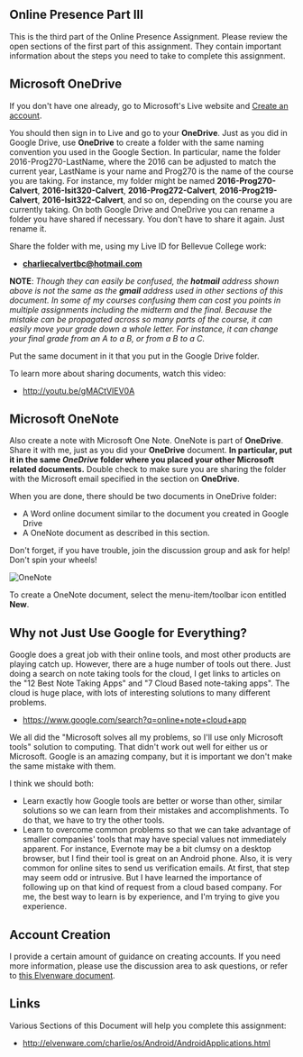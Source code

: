 ## Online Presence Part III

This is the third part of the Online Presence Assignment. Please review the open sections of the first part of this assignment. They contain important information about the steps you need to take to complete this assignment.


## Microsoft OneDrive

If you don't have one already, go to Microsoft's Live website and [Create an account](https://onedrive.live.com?invref=441f942a988a6348&invsrc=90).

You should then sign in to Live and go to your **OneDrive**. Just as you did in Google Drive, use **OneDrive** to create a folder with the same naming convention you used in the Google Section. In particular, name the folder 2016-Prog270-LastName, where the 2016 can be adjusted to match the current year, LastName is your name and Prog270 is the name of the course you are taking. For instance, my folder might be named **2016-Prog270-Calvert**, **2016-Isit320-Calvert**, **2016-Prog272-Calvert**, **2016-Prog219-Calvert**, **2016-Isit322-Calvert**, and so on, depending on the course you are currently taking. On both Google Drive and OneDrive you can rename a folder you have shared if necessary. You don't have to share it again. Just rename it.

Share the folder with me, using my Live ID for Bellevue College work:

- **charliecalvertbc@hotmail.com**

**NOTE**: *Though they can easily be confused, the **hotmail** address shown above is not the same as the **gmail** address used in other sections of this document. In some of my courses confusing them can cost you points in multiple assignments including the midterm and the final. Because the mistake can be propagated across so many parts of the course, it can easily move your grade down a whole letter. For instance, it can change your final grade from an A to a B, or from a B to a C.*

Put the same document in it that you put in the Google Drive folder.

To learn more about sharing documents, watch this video:

- <http://youtu.be/gMACtVIEV0A>

## Microsoft OneNote

Also create a note with Microsoft One Note. OneNote is part of **OneDrive**. Share it with me, just as you did your **OneDrive** document. **In particular, put it in the same *OneDrive* folder where you placed your other Microsoft related documents.** Double check to make sure you are sharing the folder with the Microsoft email specified in the section on **OneDrive**.

When you are done, there should be two documents in OneDrive folder:

- A Word online document similar to the document you created in Google Drive
- A OneNote document as described in this section.

Don't forget, if you have trouble, join the discussion group and ask for help! Don't spin your wheels!

![OneNote](https://s3.amazonaws.com/bucket01.elvenware.com/images/OneDriveOneNote.png)

To create a OneNote document, select the menu-item/toolbar icon entitled **New**.


## Why not Just Use Google for Everything?

Google does a great job with their online tools, and most other products are playing catch up. However, there are a huge number of tools out there. Just doing a search on note taking tools for the cloud, I get links to articles on the "12 Best Note Taking Apps" and "7 Cloud Based note-taking apps". The cloud is huge place, with lots of interesting solutions to many different problems.

- <https://www.google.com/search?q=online+note+cloud+app>

We all did the "Microsoft solves all my problems, so I'll use only Microsoft tools" solution to computing. That didn't work out well for either us or Microsoft. Google is an amazing company, but it is important we don't make the same mistake with them.

I think we should both:

- Learn exactly how Google tools are better or worse than other, similar solutions so we can learn from their mistakes and accomplishments. To do that, we have to try the other tools.
- Learn to overcome common problems so that we can take advantage of smaller companies' tools that may have special values not immediately apparent. For instance, Evernote may be a bit clumsy on a desktop browser, but I find their tool is great on an Android phone. Also, it is very common for online sites to send us verification emails. At first, that step may seem odd or intrusive. But I have learned the importance of following up on that kind of request from a cloud based company. For me, the best way to learn is by experience, and I'm trying to give you experience.

## Account Creation

I provide a certain amount of guidance on creating accounts. If you need more information, please use the discussion area to ask questions, or refer to [this Elvenware document][elf-app].

[elf-app]: http://www.elvenware.com/charlie/os/Android/AndroidApplications.html

## Links

Various Sections of this Document will help you complete this assignment:

- <http://elvenware.com/charlie/os/Android/AndroidApplications.html>

  [1]: https://evernote.com
  [2]: http://evernote.com/contact/support/kb/#/article/23480523
